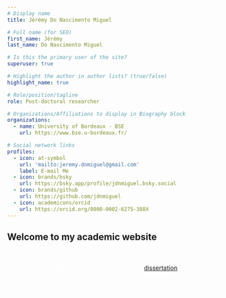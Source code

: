 ```yaml
---
# Display name
title: Jérémy Do Nascimento Miguel

# Full name (for SEO)
first_name: Jérémy
last_name: Do Nascimento Miguel

# Is this the primary user of the site?
superuser: true

# Highlight the author in author lists? (true/false)
highlight_name: true

# Role/position/tagline
role: Post-doctoral researcher

# Organizations/Affiliations to display in Biography block
organizations:
  - name: University of Bordeaux - BSE
    url: https://www.bse.u-bordeaux.fr/

# Social network links
profiles:
  - icon: at-symbol
    url: 'mailto:jeremy.dnmiguel@gmail.com'
    label: E-mail Me
  - icon: brands/bsky
    url: https://bsky.app/profile/jdnmiguel.bsky.social
  - icon: brands/github
    url: https://github.com/jdnmiguel
  - icon: academicons/orcid
    url: https://orcid.org/0000-0002-6275-388X
---
```


## Welcome to my academic website
 
<span style="color:white">I am a Post-doctoral researcher in Economics at the Bordeaux School of Economics and SPIA Country Affiliate for Ethiopia. I am currently visiting NOVAfrica. I defended in October 2024, see my [dissertation](https://theses.hal.science/tel-04807008). My research focuses on agricultural transformation, local value-chain, and rural markets in Sub-Saharan Africa. I was a Fulbright visiting scholar at UC - Berkeley in 2022-2023.</span>

